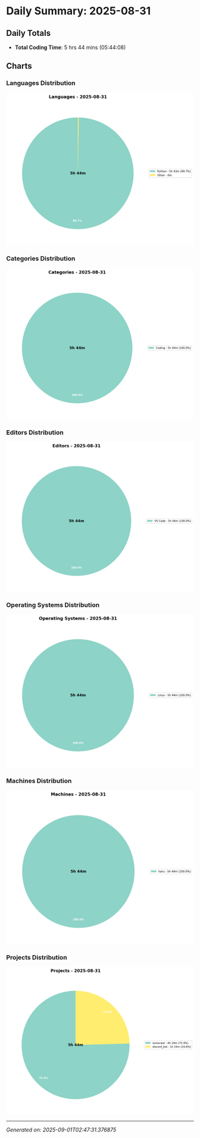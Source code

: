 # Daily Summary: 2025-08-31

## Daily Totals
- **Total Coding Time**: 5 hrs 44 mins (05:44:08)

## Charts

### Languages Distribution
![Languages](/charts/languages_-_2025-08-31.png)

### Categories Distribution
![Categories](/charts/categories_-_2025-08-31.png)

### Editors Distribution
![Editors](/charts/editors_-_2025-08-31.png)

### Operating Systems Distribution
![Operating Systems](/charts/operating_systems_-_2025-08-31.png)

### Machines Distribution
![Machines](/charts/machines_-_2025-08-31.png)

### Projects Distribution
![Projects](/charts/projects_-_2025-08-31.png)

---
*Generated on: 2025-09-01T02:47:31.376875*
